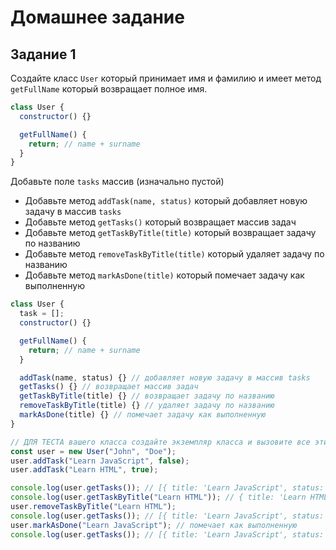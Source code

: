 # Домашнее задание

## Задание 1

Создайте класс `User` который принимает имя и фамилию и имеет метод `getFullName` который возвращает полное имя.

```js
class User {
  constructor() {}

  getFullName() {
    return; // name + surname
  }
}
```

Добавьте поле `tasks` массив (изначально пустой)

- Добавьте метод `addTask(name, status)` который добавляет новую задачу в массив `tasks`
- Добавьте метод `getTasks()` который возвращает массив задач
- Добавьте метод `getTaskByTitle(title)` который возвращает задачу по названию
- Добавьте метод `removeTaskByTitle(title)` который удаляет задачу по названию
- Добавьте метод `markAsDone(title)` который помечает задачу как выполненную

```js
class User {
  task = [];
  constructor() {}

  getFullName() {
    return; // name + surname
  }

  addTask(name, status) {} // добавляет новую задачу в массив tasks
  getTasks() {} // возвращает массив задач
  getTaskByTitle(title) {} // возвращает задачу по названию
  removeTaskByTitle(title) {} // удаляет задачу по названию
  markAsDone(title) {} // помечает задачу как выполненную
}

// ДЛЯ ТЕСТА вашего класса создайте экземпляр класса и вызовите все эти методы снизу
const user = new User("John", "Doe");
user.addTask("Learn JavaScript", false);
user.addTask("Learn HTML", true);

console.log(user.getTasks()); // [{ title: 'Learn JavaScript', status: false }, { title: 'Learn HTML', status: true }]
console.log(user.getTaskByTitle("Learn HTML")); // { title: 'Learn HTML', status: true }
user.removeTaskByTitle("Learn HTML");
console.log(user.getTasks()); // [{ title: 'Learn JavaScript', status: false }]
user.markAsDone("Learn JavaScript"); // помечает как выполненную
console.log(user.getTasks()); // [{ title: 'Learn JavaScript', status: true }]
```
